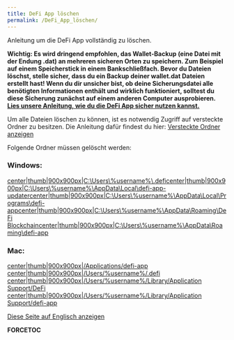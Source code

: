 ```yaml
---
title: DeFi App löschen
permalink: /DeFi_App_löschen/
---
```


Anleitung um die DeFi App vollständig zu löschen.

**Wichtig: Es wird dringend empfohlen, das Wallet-Backup (eine Datei mit
der Endung .dat) an mehreren sicheren Orten zu speichern. Zum Beispiel
auf einem Speicherstick in einem Bankschließfach. Bevor du Dateien
löschst, stelle sicher, dass du ein Backup deiner wallet.dat Dateien
erstellt hast! Wenn du dir unsicher bist, ob deine Sicherungsdatei alle
benötigten Informationen enthält und wirklich funktioniert, solltest du
diese Sicherung zunächst auf einem anderen Computer ausprobieren. [Lies
unsere Anleitung, wie du die DeFi App sicher nutzen
kannst.](/Vorschlag_zur_Verwendung_der_DeFi_App "wikilink")**

Um alle Dateien löschen zu können, ist es notwendig Zugriff auf
versteckte Ordner zu besitzen. Die Anleitung dafür findest du hier:
[Versteckte Ordner anzeigen](/Versteckte_Ordner_anzeigen "wikilink")

Folgende Ordner müssen gelöscht werden:

### Windows:

[center\|thumb\|900x900px\|C:\Users\\%username%\\.defi](/File:Bildschirmfoto_2021-03-12_um_21.58.53.png "wikilink")[center\|thumb\|900x900px\|C:\Users\\%username%\AppData\Local\defi-app-updater](/File:Bildschirmfoto_2021-03-12_um_21.59.22.png "wikilink")[center\|thumb\|900x900px\|C:\Users\\%username%\AppData\Local\Programs\defi-app](/File:Bildschirmfoto_2021-03-12_um_21.59.52.png "wikilink")[center\|thumb\|900x900px\|C:\Users\\%username%\AppData\Roaming\DeFi
Blockchain](/File:Bildschirmfoto_2021-03-12_um_22.00.19.png "wikilink")[center\|thumb\|900x900px\|C:\Users\\%username%\AppData\Roaming\defi-app](/File:Bildschirmfoto_2021-03-12_um_22.00.40.png "wikilink")

### Mac:

[center\|thumb\|900x900px\|/Applications/defi-app](/File:Bildschirmfoto_2021-03-13_um_00.20.40.png "wikilink")
[center\|thumb\|900x900px\|/Users/%username%/.defi](/File:Bildschirmfoto_2021-03-13_um_00.34.04.png "wikilink")
[center\|thumb\|900x900px\|/Users/%username%/Library/Application
Support/DeFi](/File:Bildschirmfoto_2021-03-13_um_00.35.09.png "wikilink")
[center\|thumb\|900x900px\|/Users/%username%/Library/Application
Support/defi-app](/File:Bildschirmfoto_2021-03-13_um_00.35.291.png "wikilink")

[Diese Seite auf Englisch anzeigen](/Delete_DeFi_App "wikilink")

__FORCETOC__